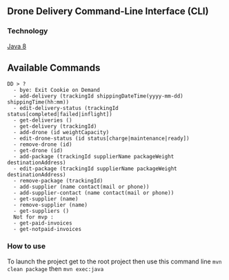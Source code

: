 ## Drone Delivery Command-Line Interface (CLI)

### Technology
[Java 8](https://www.java.com/fr/download/)

## Available Commands
```
DD > ?
  - bye: Exit Cookie on Demand
  - add-delivery (trackingId shippingDateTime(yyyy-mm-dd) shippingTime(hh:mm))
  - edit-delivery-status (trackingId status[completed|failed|inflight])
  - get-deliveries ()
  - get-delivery (trackingId)
  - add-drone (id weightCapacity)
  - edit-drone-status (id status[charge|maintenance|ready])
  - remove-drone (id)
  - get-drone (id)
  - add-package (trackingId supplierName packageWeight destinationAddress)
  - edit-package (trackingId supplierName packageWeight destinationAddress)
  - remove-package (trackingId)
  - add-supplier (name contact(mail or phone))
  - add-supplier-contact (name contact(mail or phone))
  - get-supplier (name)
  - remove-supplier (name)
  - get-suppliers ()
  Not for mvp :
  - get-paid-invoices
  - get-notpaid-invoices
```

### How to use
To launch the project get to the root project then use this command line `mvn clean package` then `mvn exec:java`
